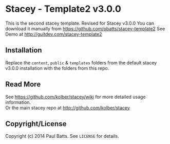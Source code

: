 # Stacey - Template2 v3.0.0

This is the second stacey template. Revised for Stacey v3.0.0 
You can download it manually from <https://github.com/pbatts/stacey-template2>
See Demo at <http://guitdev.com/stacey-template2>

## Installation

Replace the `content`, `public` & `templates` folders from the default stacey v3.0.0 installation with the folders from this repo.

## Read More

See <https://github.com/kolber/stacey/wiki> for more detailed usage information.  
Or the main stacey repo at <http://github.com/kolber/stacey>

## Copyright/License

Copyright (c) 2014 Paul Batts. See `LICENSE` for details.